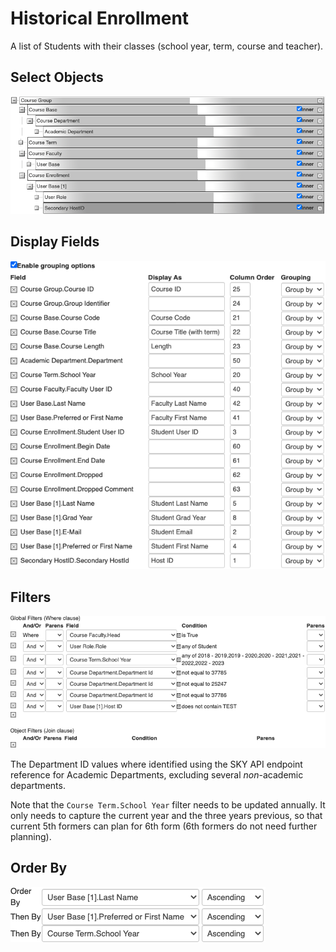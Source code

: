 # Historical Enrollment

A list of Students with their classes (school year, term, course and teacher).

## Select Objects

![Screenshot](../../images/schema-historical-enrollment-select.png)

## Display Fields

![Screenshot](../../images/schema-historical-enrollment-display.png)

## Filters

![Screenshot](../../images/schema-historical-enrollment-filters.png)

The Department ID values where identified using the SKY API endpoint reference for Academic Departments, excluding several _non_-academic departments.

Note that the `Course Term.School Year` filter needs to be updated annually. It only needs to capture the current year and the three years previous, so that current 5th formers can plan for 6th form (6th formers do not need further planning).

## Order By

![Screenshot](../../images/schema-historical-enrollment-order.png)
